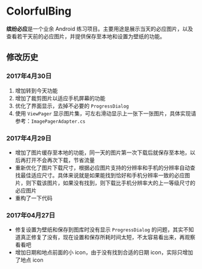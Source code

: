 # ColorfulBing

**缤纷必应**是一个业余 Android 练习项目。主要用途是展示当天的必应图片，以及查看若干天前的必应图片，并提供保存至本地和设置为壁纸的功能。

## 修改历史

### 2017年4月30日
1. 增加转到今天功能
2. 增加了裁剪图片以适应手机屏幕的功能
3. 优化了界面显示，去掉不必要的 `ProgressDialog`
4. 使用 `ViewPager` 显示图片集，可左右滑动显示上一张下一张图片，具体实现请参考：`ImagePagerAdapter.cs`

### 2017年4月29日
- 增加了图片缓存至本地的功能，同一天的图片第一次下载后就保存至本地，以后再打开不会再次下载，节省流量
- 重新优化了图片下载尺寸，根据必应图片支持的分辨率和手机的分辨率自动查找最佳适应尺寸。具体来说就是如果能找到恰好和手机分辨率一致的必应图片，则下载该图片，如果没有找到，则下载比手机分辨率大的上一等级尺寸的必应图片
- 重构了一下代码

### 2017年04月27日
- 修复设置为壁纸和保存到图库时没有显示 `ProgressDialog` 的问题，其实不知道真正修复了没有，现在设置和保存所耗时间太短，不太容易看出来，再观察看看吧
- 增加日期和地点前面的小 icon，由于没有找到合适的日期 icon，实际只增加了地点 icon

